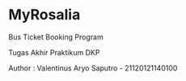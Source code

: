 # MyRosalia
Bus Ticket Booking Program

Tugas Akhir Praktikum DKP

Author : Valentinus Aryo Saputro - 21120121140100

